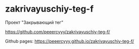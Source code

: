 # zakrivayuschiy-teg-f
Проект "Закрывающий тег"

https://github.com/peeercyyy/zakrivayuschiy-teg-f/

Github pages: https://peeercyyy.github.io/zakrivayuschiy-teg-f/
